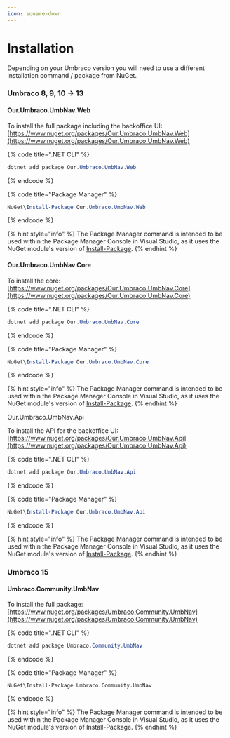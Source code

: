 ```yaml
---
icon: square-down
---
```


# Installation

Depending on your Umbraco version you will need to use a different installation command / package from NuGet.

### Umbraco 8, 9, 10 -> 13

#### Our.Umbraco.UmbNav.Web

To install the full package including the backoffice UI:\
[https://www.nuget.org/packages/Our.Umbraco.UmbNav.Web](https://www.nuget.org/packages/Our.Umbraco.UmbNav.Web)

{% code title=".NET CLI" %}
```csharp
dotnet add package Our.Umbraco.UmbNav.Web
```
{% endcode %}

{% code title="Package Manager" %}
```powershell
NuGet\Install-Package Our.Umbraco.UmbNav.Web
```
{% endcode %}

{% hint style="info" %}
The Package Manager command is intended to be used within the Package Manager Console in Visual Studio, as it uses the NuGet module's version of [Install-Package](https://docs.microsoft.com/nuget/reference/ps-reference/ps-ref-install-package).
{% endhint %}

#### Our.Umbraco.UmbNav.Core

To install the core:\
[https://www.nuget.org/packages/Our.Umbraco.UmbNav.Core](https://www.nuget.org/packages/Our.Umbraco.UmbNav.Core)

{% code title=".NET CLI" %}
```csharp
dotnet add package Our.Umbraco.UmbNav.Core
```
{% endcode %}

{% code title="Package Manager" %}
```powershell
NuGet\Install-Package Our.Umbraco.UmbNav.Core
```
{% endcode %}

{% hint style="info" %}
The Package Manager command is intended to be used within the Package Manager Console in Visual Studio, as it uses the NuGet module's version of [Install-Package](https://docs.microsoft.com/nuget/reference/ps-reference/ps-ref-install-package).
{% endhint %}

Our.Umbraco.UmbNav.Api

To install the API for the backoffice UI:\
[https://www.nuget.org/packages/Our.Umbraco.UmbNav.Api](https://www.nuget.org/packages/Our.Umbraco.UmbNav.Api)

{% code title=".NET CLI" %}
```csharp
dotnet add package Our.Umbraco.UmbNav.Api
```
{% endcode %}

{% code title="Package Manager" %}
```powershell
NuGet\Install-Package Our.Umbraco.UmbNav.Api
```
{% endcode %}

{% hint style="info" %}
The Package Manager command is intended to be used within the Package Manager Console in Visual Studio, as it uses the NuGet module's version of [Install-Package](https://docs.microsoft.com/nuget/reference/ps-reference/ps-ref-install-package).
{% endhint %}

### Umbraco 15

#### Umbraco.Community.UmbNav

To install the full package:\
[https://www.nuget.org/packages/Umbraco.Community.UmbNav](https://www.nuget.org/packages/Umbraco.Community.UmbNav)

{% code title=".NET CLI" %}
```csharp
dotnet add package Umbraco.Community.UmbNav
```
{% endcode %}

{% code title="Package Manager" %}
```
NuGet\Install-Package Umbraco.Community.UmbNav
```
{% endcode %}

{% hint style="info" %}
The Package Manager command is intended to be used within the Package Manager Console in Visual Studio, as it uses the NuGet module's version of Install-Package.
{% endhint %}
